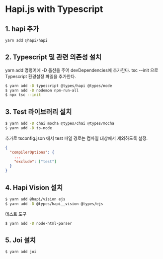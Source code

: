 # Hapi.js with Typescript

## 1. hapi 추가

```sh
yarn add @hapi/hapi
```

## 2. Typescript 및 관련 의존성 설치

yarn add 명령어에 -D 옵션을 주어 devDependencies에 추가한다. tsc --init 으로 Typescript 환경설정 파일을 추가한다.

```sh
$ yarn add -D typescript @types/hapi @types/node
$ yarn add -D nodemon npm-run-all
$ npx tsc --init
```

## 3. Test 라이브러리 설치

```sh
$ yarn add -D chai mocha @types/chai @types/mocha
$ yarn add -D ts-node
```

추가로 tsconfig.json 에서 test 파일 경로는 컴파일 대상에서 제외하도록 설정.

```json
{
  "compilerOptions": {
    ...
    "exclude": ["test"]
  }
}

```

## 4. Hapi Vision 설치

```sh
$ yarn add @hapi/vision ejs
$ yarn add -D @types/hapi__vision @types/ejs
```

테스트 도구

```sh
$ yarn add -D node-html-parser
```

## 5. Joi 설치

```sh
$ yarn add joi
```
